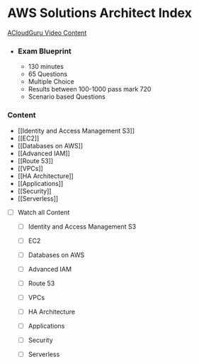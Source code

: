 # AWS Solutions Architect Index

[ACloudGuru Video Content](https://learn.acloud.guru/course/aws-certified-solutions-architect-associate/dashboard)

- ### Exam Blueprint
	- 130 minutes
	- 65 Questions
	- Multiple Choice
	- Results between 100-1000 pass mark 720
	- Scenario based Questions

### Content

- [[Identity and Access Management S3]]
- [[EC2]]
- [[Databases on AWS]]
- [[Advanced IAM]]
- [[Route 53]]
- [[VPCs]]
- [[HA Architecture]]
- [[Applications]]
- [[Security]]
- [[Serverless]]


- [ ] Watch all Content
	- [ ] Identity and Access Management S3
	- [ ] EC2
	- [ ] Databases on AWS
	- [ ] Advanced IAM
	- [ ] Route 53
	- [ ] VPCs
	- [ ] HA Architecture
	- [ ] Applications
	- [ ] Security
	- [ ] Serverless

